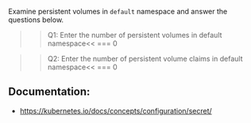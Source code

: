
Examine persistent volumes in `default` namespace and answer the questions below.

>>Q1: Enter the number of persistent volumes in default namespace<<
=== 0

>>Q2: Enter the number of persistent volume claims in default namespace<<
=== 0

## Documentation:
- https://kubernetes.io/docs/concepts/configuration/secret/
